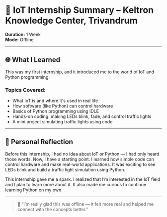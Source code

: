 # 📘 IoT Internship Summary – Keltron Knowledge Center, Trivandrum

**Duration:** 1 Week  
**Mode:** Offline

---

## 🌐 What I Learned

This was my first internship, and it introduced me to the world of IoT and Python programming.

### Topics Covered:
- What IoT is and where it's used in real life
- How software (like Python) can control hardware
- Basics of Python programming using IDLE
- Hands-on coding: making LEDs blink, fade, and control traffic lights
- A mini project simulating traffic lights using code

---

## 🌱 Personal Reflection

Before this internship, I had no idea about IoT or Python — I had only heard those words. Now, I have a starting point. I learned how simple code can control hardware and 
make real-world applications. It was exciting to see LEDs blink and build a traffic light simulation using Python.

This internship gave me a spark. I realized that I’m interested in the IoT field and I plan to learn more about it. It also made me curious to continue learning Python on 
my own.

---

> 💬 “I’m really glad this was offline — it felt more real and helped me connect with the concepts better.”

